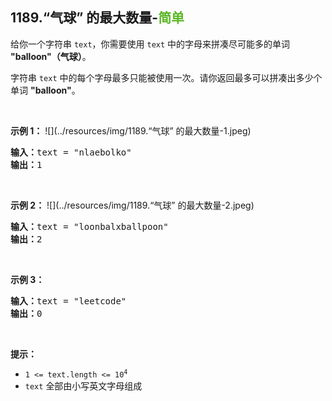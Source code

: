 ## 1189.“气球” 的最大数量-<font color=#5AB726>简单</font>

给你一个字符串 `text`，你需要使用 `text` 中的字母来拼凑尽可能多的单词 **"balloon"（气球）**。

字符串 `text` 中的每个字母最多只能被使用一次。请你返回最多可以拼凑出多少个单词 **"balloon"**。  <br>

<br>

**示例 1：**
![](../resources/img/1189.“气球” 的最大数量-1.jpeg)

<pre>
<b>输入：</b>text = "nlaebolko"  
<b>输出：</b>1  
</pre>

<br>

**示例 2：**
![](../resources/img/1189.“气球” 的最大数量-2.jpeg)
<pre>
<b>输入：</b>text = "loonbalxballpoon"  
<b>输出：</b>2  
</pre>

<br>

**示例 3：**

<pre>
<b>输入：</b>text = "leetcode"  
<b>输出：</b>0  
</pre>

<br>

**提示：**

* <code>1 <= text.length <= 10<sup>4</sup></code>
* `text` 全部由小写英文字母组成